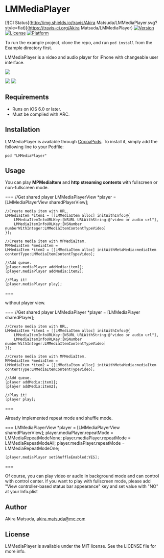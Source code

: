 # LMMediaPlayer

[![CI Status](http://img.shields.io/travis/Akira Matsuda/LMMediaPlayer.svg?style=flat)](https://travis-ci.org/Akira Matsuda/LMMediaPlayer)
[![Version](https://img.shields.io/cocoapods/v/LMMediaPlayer.svg?style=flat)](http://cocoadocs.org/docsets/LMMediaPlayer)
[![License](https://img.shields.io/cocoapods/l/LMMediaPlayer.svg?style=flat)](http://cocoadocs.org/docsets/LMMediaPlayer)
[![Platform](https://img.shields.io/cocoapods/p/LMMediaPlayer.svg?style=flat)](http://cocoadocs.org/docsets/LMMediaPlayer)

To run the example project, clone the repo, and run `pod install` from the Example directory first.

LMMediaPlayer is a video and audio player for iPhone with changeable user interface.

![](https://raw.github.com/0x0c/LMMediaPlayer/master/images/2.png)

![](https://raw.github.com/0x0c/LMMediaPlayer/master/images/1.png)
![](https://raw.github.com/0x0c/LMMediaPlayer/master/images/3.png)

## Requirements

- Runs on iOS 6.0 or later.
- Must be complied with ARC.

## Installation

LMMediaPlayer is available through [CocoaPods](http://cocoapods.org). To install
it, simply add the following line to your Podfile:

    pod "LMMediaPlayer"

## Usage

You can play **MPMediaItem** and **http streaming contents** with fullscreen or non-fullscreen mode.

===
	//Get shared player
	LMMediaPlayerView *player = [LMMediaPlayerView sharedPlayerView];
	
	//Create media item with URL.
	LMMediaItem *item1 = [[LMMediaItem alloc] initWithInfo:@{
		LMMediaItemInfoURLKey:[NSURL URLWithString:@"video or audio url"],
		LMMediaItemInfoURLKey:[NSNumber numberWithInteger:LMMediaItemContentTypeVideo]
	}];
	
	//Create media item with MPMediaItem.
	MPMediaItem *mediaItem = 
	LMMediaItem *item2 = [[LMMediaItem alloc] initWithMetaMedia:mediaItem contentType:LMMediaItemContentTypeVideo];
	
	//Add queue.
	[player.mediaPlayer addMedia:item1];
	[player.mediaPlayer addMedia:item2];
	
	//Play it!
	[player.mediaPlayer play];
===

without player view.

===
	//Get shared player
	LMMediaPlayer *player = [LMMediaPlayer sharedPlayer];
	
	//Create media item with URL.
	LMMediaItem *item1 = [[LMMediaItem alloc] initWithInfo:@{
		LMMediaItemInfoURLKey:[NSURL URLWithString:@"video or audio url"],
		LMMediaItemInfoURLKey:[NSNumber numberWithInteger:LMMediaItemContentTypeVideo]
	}];
	
	//Create media item with MPMediaItem.
	MPMediaItem *mediaItem = 
	LMMediaItem *item2 = [[LMMediaItem alloc] initWithMetaMedia:mediaItem contentType:LMMediaItemContentTypeVideo];
	
	//Add queue.
	[player addMedia:item1];
	[player addMedia:item2];
	
	//Play it!
	[player play];
===

Already implemented repeat mode and shuffle mode.

===
	LMMediaPlayerView *player = [LMMediaPlayerView sharedPlayerView];
	player.mediaPlayer.repeatMode = LMMediaRepeatModeNone;
	player.mediaPlayer.repeatMode = LMMediaRepeatModeAll;
	player.mediaPlayer.repeatMode = LMMediaRepeatModeOne;
	
	[player.mediaPlayer setShuffleEnabled:YES];
===

Of course, you can play video or audio in background mode and can control with control center.
If you want to play with fullscreen mode, please add "View controller-based status bar appearance" key and set value with "NO" at your Info.plist

## Author

Akira Matsuda, [akira.matsuda@me.com](mailto:akira.matsuda@me.com)

## License

LMMediaPlayer is available under the MIT license. See the LICENSE file for more info.

